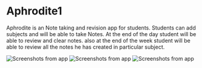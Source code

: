 # Aphrodite1
Aphrodite is an Note taking and revision app for students. Students can add subjects and will be able to take Notes. At the end of the day student will be able to review and clear notes. also at the end of the week student will be able to review all the notes he has created in particular subject.

![Screenshots from app](https://user-images.githubusercontent.com/55282153/104480762-ee151780-55ea-11eb-9834-25e27448ee98.jpg) ![Screenshots from app](https://user-images.githubusercontent.com/55282153/104480793-fa997000-55ea-11eb-84c5-cc67eaabcff6.jpg
) ![Screenshots from app](https://user-images.githubusercontent.com/55282153/104480845-0ab14f80-55eb-11eb-8c20-45f3ee30a4fd.jpg)

